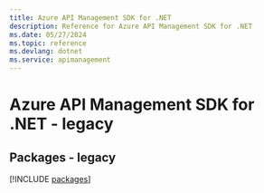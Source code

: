 ```yaml
---
title: Azure API Management SDK for .NET
description: Reference for Azure API Management SDK for .NET
ms.date: 05/27/2024
ms.topic: reference
ms.devlang: dotnet
ms.service: apimanagement
---
```

# Azure API Management SDK for .NET - legacy
## Packages - legacy
[!INCLUDE [packages](api-management-index.md)]